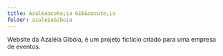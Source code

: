 ```yaml
---
title: Azal&eacute;ia Gib&oacute;ia
folder: azaleiaGiboia
---
```


Website da Azal&eacute;ia Gib&oacute;ia, é um projeto fict&iacute;cio criado para uma empresa de eventos.
